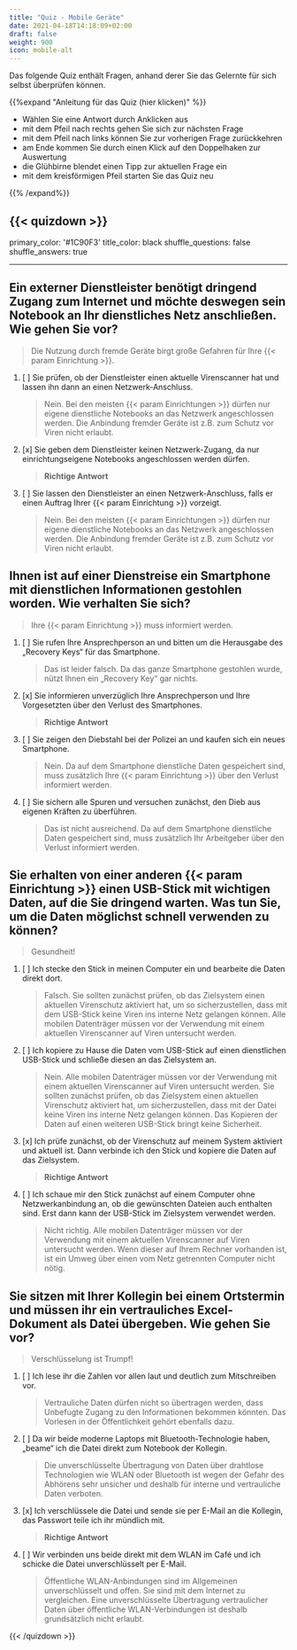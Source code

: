 ```yaml
---
title: "Quiz - Mobile Geräte"
date: 2021-04-18T14:18:09+02:00
draft: false
weight: 900
icon: mobile-alt
---
```


Das folgende Quiz enthält Fragen, anhand derer Sie das Gelernte für sich selbst überprüfen können.

{{%expand "Anleitung für das Quiz (hier klicken)" %}}

  - Wählen Sie eine Antwort durch Anklicken aus 
  - mit dem Pfeil nach rechts gehen Sie sich zur nächsten Frage
  - mit dem Pfeil nach links können Sie zur vorherigen Frage zurückkehren
  - am Ende kommen Sie durch einen Klick auf den Doppelhaken zur Auswertung
  - die Glühbirne blendet einen Tipp zur aktuellen Frage ein
  - mit dem kreisförmigen Pfeil starten Sie das Quiz neu

{{% /expand%}}

{{< quizdown >}}
---
primary_color: '#1C90F3'
title_color: black
shuffle_questions: false
shuffle_answers: true

---

## Ein externer Dienstleister benötigt dringend Zugang zum Internet und möchte deswegen sein Notebook an Ihr dienstliches Netz anschließen. Wie gehen Sie vor?

> Die Nutzung durch fremde Geräte birgt große Gefahren für Ihre {{< param Einrichtung >}}.

1. [ ] Sie prüfen, ob der Dienstleister einen aktuelle Virenscanner hat und lassen ihn dann an einen Netzwerk-Anschluss.

	>Nein. Bei den meisten {{< param Einrichtungen >}} dürfen nur eigene dienstliche Notebooks an das Netzwerk angeschlossen werden. Die Anbindung fremder Geräte ist z.B. zum Schutz vor Viren nicht erlaubt.
   
2. [x] Sie geben dem Dienstleister keinen Netzwerk-Zugang, da nur einrichtungseigene Notebooks angeschlossen werden dürfen.

	>**Richtige Antwort**
3. [ ] Sie lassen den Dienstleister an einen Netzwerk-Anschluss, falls er einen Auftrag Ihrer {{< param Einrichtung >}} vorzeigt.

	>Nein. Bei den meisten {{< param Einrichtungen >}} dürfen nur eigene dienstliche Notebooks an das Netzwerk angeschlossen werden. Die Anbindung fremder Geräte ist z.B. zum Schutz vor Viren nicht erlaubt.

## Ihnen ist auf einer Dienstreise ein Smartphone mit dienstlichen Informationen gestohlen worden. Wie verhalten Sie sich?

> Ihre {{< param Einrichtung >}} muss informiert werden.

1. [ ] Sie rufen Ihre Ansprechperson an und bitten um die Herausgabe des „Recovery Keys“ für das Smartphone.

	>Das ist leider falsch. Da das ganze Smartphone gestohlen wurde, nützt Ihnen ein „Recovery Key“ gar nichts.

2. [x] Sie informieren unverzüglich Ihre Ansprechperson und Ihre Vorgesetzten über den Verlust des Smartphones.

	>**Richtige Antwort**
3. [ ] Sie zeigen den Diebstahl bei der Polizei an und kaufen sich ein neues Smartphone.

	>Nein. Da auf dem Smartphone dienstliche Daten gespeichert sind, muss zusätzlich Ihre {{< param Einrichtung >}} über den Verlust informiert werden.
4. [ ] Sie sichern alle Spuren und versuchen zunächst, den Dieb aus eigenen Kräften zu überführen.

	>Das ist nicht ausreichend. Da auf dem Smartphone dienstliche Daten gespeichert sind, muss zusätzlich Ihr Arbeitgeber über den Verlust informiert werden.

## Sie erhalten von einer anderen {{< param Einrichtung >}} einen USB-Stick mit wichtigen Daten, auf die Sie dringend warten. Was tun Sie, um die Daten möglichst schnell verwenden zu können?

> Gesundheit!

1. [ ] Ich stecke den Stick in meinen Computer ein und bearbeite die Daten direkt dort.

	>Falsch. Sie sollten zunächst prüfen, ob das Zielsystem einen aktuellen Virenschutz aktiviert hat, um so sicherzustellen, dass mit dem USB-Stick keine Viren ins interne Netz gelangen können. Alle mobilen Datenträger müssen vor der Verwendung mit einem aktuellen Virenscanner auf Viren untersucht werden.
   
2. [ ] Ich kopiere zu Hause die Daten vom USB-Stick auf einen dienstlichen USB-Stick und schließe diesen an das Zielsystem an.

	>Nein. Alle mobilen Datenträger müssen vor der Verwendung mit einem aktuellen Virenscanner auf Viren untersucht werden. Sie sollten zunächst prüfen, ob das Zielsystem einen aktuellen Virenschutz aktiviert hat, um sicherzustellen, dass mit der Datei keine Viren ins interne Netz gelangen können. Das Kopieren der Daten auf einen weiteren USB-Stick bringt keine Sicherheit.
3. [x] Ich prüfe zunächst, ob der Virenschutz auf meinem System aktiviert und aktuell ist. Dann verbinde ich den Stick und kopiere die Daten auf das Zielsystem.

	>**Richtige Antwort**
4. [ ] Ich schaue mir den Stick zunächst auf einem Computer ohne Netzwerkanbindung an, ob die gewünschten Dateien auch enthalten sind. Erst dann kann der USB-Stick im Zielsystem verwendet werden.

	>Nicht richtig. Alle mobilen Datenträger müssen vor der Verwendung mit einem aktuellen Virenscanner auf Viren untersucht werden. Wenn dieser auf Ihrem Rechner vorhanden ist, ist ein Umweg über einen vom Netz getrennten Computer nicht nötig.

## Sie sitzen mit Ihrer Kollegin bei einem Ortstermin und müssen ihr ein vertrauliches Excel-Dokument als Datei übergeben. Wie gehen Sie vor?

> Verschlüsselung ist Trumpf!

1. [ ] Ich lese ihr die Zahlen vor allen laut und deutlich zum Mitschreiben vor.

	>Vertrauliche Daten dürfen nicht so übertragen werden, dass Unbefugte Zugang zu den Informationen bekommen könnten. Das Vorlesen in der Öffentlichkeit gehört ebenfalls dazu.
2. [ ] Da wir beide moderne Laptops mit Bluetooth-Technologie haben, „beame“ ich die Datei direkt zum Notebook der Kollegin.

	>Die unverschlüsselte Übertragung von Daten über drahtlose Technologien wie WLAN oder Bluetooth ist wegen der Gefahr des Abhörens sehr unsicher und deshalb für interne und vertrauliche Daten verboten.
3. [x] Ich verschlüssele die Datei und sende sie per E-Mail an die Kollegin, das Passwort teile ich ihr mündlich mit.

	>**Richtige Antwort**
4. [ ] Wir verbinden uns beide direkt mit dem WLAN im Café und ich schicke die Datei unverschlüsselt per E-Mail.

	>Öffentliche WLAN-Anbindungen sind im Allgemeinen unverschlüsselt und offen. Sie sind mit dem Internet zu vergleichen. Eine unverschlüsselte Übertragung vertraulicher Daten über öffentliche WLAN-Verbindungen ist deshalb grundsätzlich nicht erlaubt.

{{< /quizdown >}}
